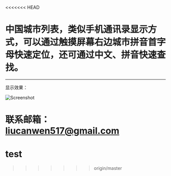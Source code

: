 <<<<<<< HEAD
# 中国城市列表，类似手机通讯录显示方式，可以通过触摸屏幕右边城市拼音首字母快速定位，还可通过中文、拼音快速查找。

* * *

显示效果：

![Screenshot](https://github.com/kk-java/ChineseCityList/raw/master/all_screenshot.jpg)

联系邮箱：
liucanwen517@gmail.com
=======
# test
>>>>>>> origin/master
